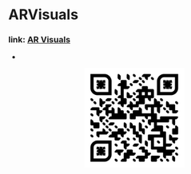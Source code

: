 # ARVisuals

### **link**: [**AR Visuals**](https://okhko.github.io/ARVisuals)

-
<p align="center">

<img src="https://raw.githubusercontent.com/okhko/ARVisuals/main/qr-code.png" width="200" height="200" alt="QR-код">

</p>

